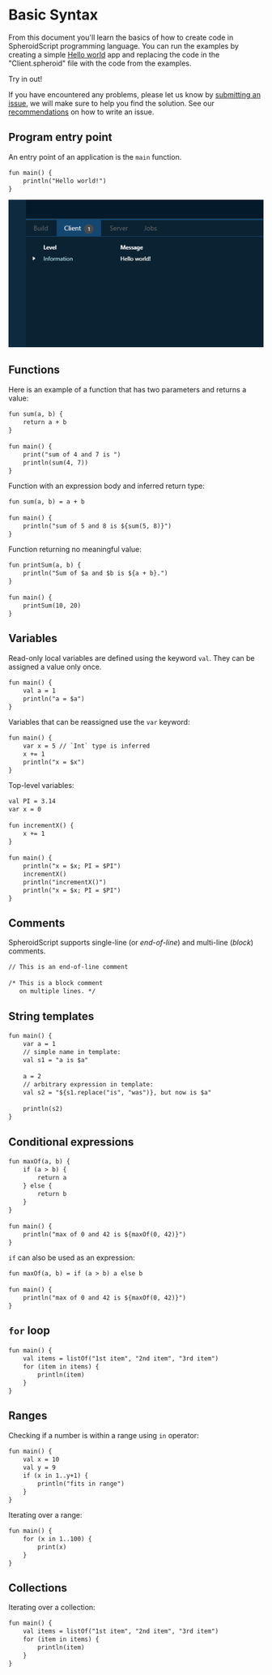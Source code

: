 # Basic Syntax

From this document you'll learn the basics of how to create code 
in SpheroidScript programming language. You can run the examples by creating 
a simple [Hello world](../examples/HelloWorld/README.md) app and replacing the code in the 
"Client.spheroid" file with the code from the examples.

Try in out!

If you have encountered any problems, please let us know by 
[submitting an issue](https://github.com/SpheroidUniverse/SpheroidScript/issues/new), 
we will make sure to help you find the solution.
See our [recommendations](issues.md) on how to write an issue.

## Program entry point

An entry point of an application is the `main` function.

<div class="sample" markdown="1" theme="idea" data-min-compiler-version="1.3">

```
fun main() {
    println("Hello world!")
}
```

![](images/hello-world-log.png)

</div>

## Functions

Here is an example of a function that has two parameters and returns a value:

<div class="sample" markdown="1" theme="idea" data-min-compiler-version="1.3">

```
fun sum(a, b) {
    return a + b
}

fun main() {
    print("sum of 4 and 7 is ")
    println(sum(4, 7))
}
```

</div>

Function with an expression body and inferred return type:

<div class="sample" markdown="1" theme="idea" data-min-compiler-version="1.3">

```
fun sum(a, b) = a + b

fun main() {
    println("sum of 5 and 8 is ${sum(5, 8)}")
}
```

</div>

Function returning no meaningful value:

<div class="sample" markdown="1" theme="idea" data-min-compiler-version="1.3">

```
fun printSum(a, b) {
    println("Sum of $a and $b is ${a + b}.")
}

fun main() {
    printSum(10, 20)
}
```

</div>

## Variables

Read-only local variables are defined using the keyword `val`. They can be assigned a value only once.

<div class="sample" markdown="1" theme="idea" data-min-compiler-version="1.3">

```
fun main() {
    val a = 1
    println("a = $a")
}
```

</div>

Variables that can be reassigned use the `var` keyword:

<div class="sample" markdown="1" theme="idea" data-min-compiler-version="1.3">

```
fun main() {
    var x = 5 // `Int` type is inferred
    x += 1
    println("x = $x")
}
```

</div>

Top-level variables:

<div class="sample" markdown="1" theme="idea" data-min-compiler-version="1.3">

```
val PI = 3.14
var x = 0

fun incrementX() { 
    x += 1 
}

fun main() {
    println("x = $x; PI = $PI")
    incrementX()
    println("incrementX()")
    println("x = $x; PI = $PI")
}
```

</div>

## Comments

SpheroidScript supports single-line (or _end-of-line_) and multi-line (_block_) comments.

<div class="sample" markdown="1" theme="idea" data-highlight-only>

```
// This is an end-of-line comment

/* This is a block comment
   on multiple lines. */
```

</div>

## String templates

<div class="sample" markdown="1" theme="idea" data-min-compiler-version="1.3">

```
fun main() {
    var a = 1
    // simple name in template:
    val s1 = "a is $a" 
    
    a = 2
    // arbitrary expression in template:
    val s2 = "${s1.replace("is", "was")}, but now is $a"

    println(s2)
}
```

</div>

## Conditional expressions

<div class="sample" markdown="1" theme="idea" data-min-compiler-version="1.3">

```
fun maxOf(a, b) {
    if (a > b) {
        return a
    } else {
        return b
    }
}

fun main() {
    println("max of 0 and 42 is ${maxOf(0, 42)}")
}
```

</div>

`if` can also be used as an expression:

<div class="sample" markdown="1" theme="idea" data-min-compiler-version="1.3">

```
fun maxOf(a, b) = if (a > b) a else b

fun main() {
    println("max of 0 and 42 is ${maxOf(0, 42)}")
}
```

</div>

## `for` loop

<div class="sample" markdown="1" theme="idea" data-min-compiler-version="1.3">

```
fun main() {
    val items = listOf("1st item", "2nd item", "3rd item")
    for (item in items) {
        println(item)
    }
}
```

</div>

## Ranges

Checking if a number is within a range using `in` operator:

<div class="sample" markdown="1" theme="idea" data-min-compiler-version="1.3">

```
fun main() {
    val x = 10
    val y = 9
    if (x in 1..y+1) {
        println("fits in range")
    }
}
```

</div>


Iterating over a range:

<div class="sample" markdown="1" theme="idea" data-min-compiler-version="1.3">

```
fun main() {
    for (x in 1..100) {
        print(x)
    }
}
```

</div>

## Collections

Iterating over a collection:

<div class="sample" markdown="1" theme="idea" data-min-compiler-version="1.3">

```
fun main() {
    val items = listOf("1st item", "2nd item", "3rd item")
    for (item in items) {
        println(item)
    }
}
```

</div>